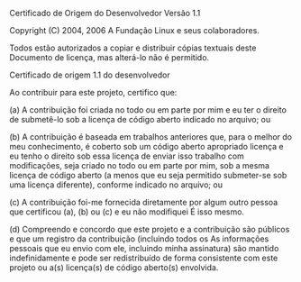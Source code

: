 
Certificado de Origem do Desenvolvedor
Versão 1.1

Copyright (C) 2004, 2006 A Fundação Linux e seus colaboradores.

Todos estão autorizados a copiar e distribuir cópias textuais deste
Documento de licença, mas alterá-lo não é permitido.


Certificado de origem 1.1 do desenvolvedor

Ao contribuir para este projeto, certifico que:

(a) A contribuição foi criada no todo ou em parte por mim e eu
    ter o direito de submetê-lo sob a licença de código aberto
    indicado no arquivo; ou

(b) A contribuição é baseada em trabalhos anteriores que, para o melhor
    do meu conhecimento, é coberto sob um código aberto apropriado
    licença e eu tenho o direito sob essa licença de enviar isso
    trabalho com modificações, seja criado no todo ou em parte
    por mim, sob a mesma licença de código aberto (a menos que eu seja
    permitido submeter-se sob uma licença diferente), conforme indicado
    no arquivo; ou

(c) A contribuição foi-me fornecida diretamente por algum outro
    pessoa que certificou (a), (b) ou (c) e eu não modifiquei
    É isso mesmo.

(d) Compreendo e concordo que este projeto e a contribuição
    são públicos e que um registro da contribuição (incluindo todos os
    As informações pessoais que eu envio com ele, incluindo minha assinatura) são
    mantido indefinidamente e pode ser redistribuído de forma consistente com
    este projeto ou a(s) licença(s) de código aberto(s) envolvida.


